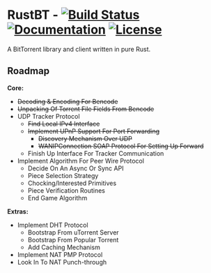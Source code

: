 RustBT - [![Build Status](https://travis-ci.org/GGist/RustBT.svg)](https://travis-ci.org/GGist/RustBT) [![Documentation](http://img.shields.io/badge/docs-in--progress-blue.svg)](http://ggist.github.io/RustBT/rust-bt/index.html) [![License](http://img.shields.io/badge/license-Apache%202-red.svg)](https://raw.githubusercontent.com/GGist/RustBT/master/LICENSE)
=======
A BitTorrent library and client written in pure Rust.

Roadmap
-------
**Core:**
* ~~Decoding & Encoding For Bencode~~
* ~~Unpacking Of Torrent File Fields From Bencode~~
* UDP Tracker Protocol
	* ~~Find Local IPv4 Interface~~
	* ~~Implement UPnP Support For Port Forwarding~~
		* ~~Discovery Mechanism Over UDP~~
		* ~~WANIPConnection SOAP Protocol For Setting Up Forward~~
	* Finish Up Interface For Tracker Communication
* Implement Algorithm For Peer Wire Protocol
	* Decide On An Async Or Sync API
	* Piece Selection Strategy
	* Chocking/Interested Primitives
	* Piece Verification Routines
	* End Game Algorithm
    
**Extras:**
* Implement DHT Protocol
    * Bootstrap From uTorrent Server
    * Bootstrap From Popular Torrent
    * Add Caching Mechanism
* Implement NAT PMP Protocol
* Look In To NAT Punch-through
